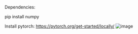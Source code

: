 Dependencies:

pip install numpy

Install pytorch: https://pytorch.org/get-started/locally/
![image](https://user-images.githubusercontent.com/33373459/220233513-11d96d11-0686-45ab-9308-037a5b30a23c.png)
